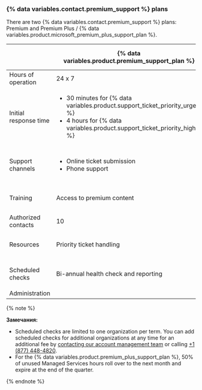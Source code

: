 
### {% data variables.contact.premium_support %} plans

There are two {% data variables.contact.premium_support %} plans: Premium and Premium Plus / {% data variables.product.microsoft_premium_plus_support_plan %}.

|                       | {% data variables.product.premium_support_plan %} | {% data variables.product.premium_plus_support_plan %} |
| --------------------- | -------------------------------------------------------- | ------------------------------------------------------------- |
| Hours of operation    | 24 x 7                                                   | 24 x 7                                                        |
| Initial response time | <ul><li>30 minutes for {% data variables.product.support_ticket_priority_urgent %}</li><li>4 hours for {% data variables.product.support_ticket_priority_high %}</li></ul>                                | <ul><li>30 minutes for {% data variables.product.support_ticket_priority_urgent %}</li><li>4 hours for {% data variables.product.support_ticket_priority_high %}</li></ul>                                     |
| Support channels      | <ul><li>Online ticket submission</li><li>Phone support</li></ul>                                | <ul><li>Online ticket submission</li><li>Phone support</li><li>Screen share for critical issues</li></ul>                                     |
| Training              | Access to premium content                                | <ul><li>Access to premium content</li><li>1 virtual training class per year</li></ul>                                     |
| Authorized contacts   | 10                                                       | 25                                                            |
| Resources             | Priority ticket handling                                 | <ul><li>Priority ticket handling</li><li>Named Technical Support Account Manager</li></ul>                                     |
| Scheduled checks      | Bi-annual health check and reporting                     | <ul><li>Quarterly health check and reporting</li><li>Quarterly account reviews</li></ul>                                     |
| Administration        |                                                          | 4 hours of Managed Services per month                         |

  {% note %}

  **Замечания:**
  - Scheduled checks are limited to one organization per term. You can add scheduled checks for additional organizations at any time for an additional fee by [contacting our account management team](https://enterprise.github.com/contact) or calling [+1 (877) 448-4820](tel:+1-877-448-4820).
  - For the {% data variables.product.premium_plus_support_plan %}, 50% of unused Managed Services hours roll over to the next month and expire at the end of the quarter.

  {% endnote %}
